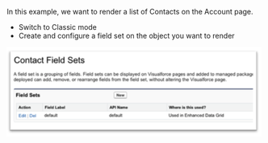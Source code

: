 In this example, we want to render a list of Contacts on the Account page.
* Switch to Classic mode
* Create and configure a field set on the object you want to render


![Contact Fields Sets](images/Contact_Field_Sets.png)


